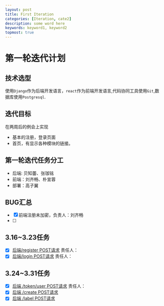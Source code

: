 ```yaml
---
layout: post
title: First Iteration
categories: [Iteration, cate2]
description: some word here
keywords: keyword1, keyword2
topmost: true
---
```


# 第一轮迭代计划

## 技术选型
使用`Django`作为后端开发语言，`react`作为前端开发语言,代码协同工具使用`Git`,数据库使用`Postgresql`.

## 迭代目标
在两周后的例会上实现

- 基本的注册，登录页面
- 首页，有显示各种模块的链接。

## 第一轮迭代任务分工
- 后端: 贝知蕾、张珈铭
- 前端：刘齐畅、朴宣蓉
- 部署：高子翼


## BUG汇总
- [x] 前端注册未加密，负责人：刘齐畅
- [ ]

## 3.16~3.23任务
- [x] [后端/register POST请求](2023-03-16-API-register.md) 责任人：
- [x] [后端/login POST请求](2023-03-16-API-login.md) 责任人：

## 3.24~3.31任务
- [x] [后端 /token/user POST请求](2023-03-24-API-token_user.md) 责任人：
- [x] [后端 /create POST请求]()
- [x] [后端 /label POST请求]()